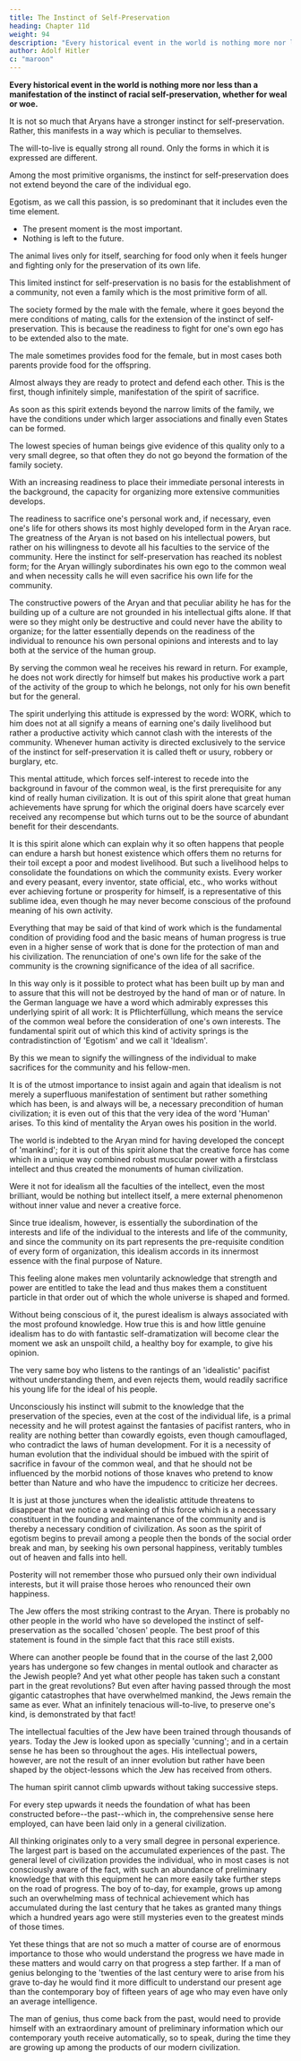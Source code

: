 ```yaml
---
title: The Instinct of Self-Preservation
heading: Chapter 11d
weight: 94
description: "Every historical event in the world is nothing more nor less than a manifestation of the instinct of racial self-preservation, whether for weal or woe"
author: Adolf Hitler
c: "maroon"
---
```




**Every historical event in the world is nothing more nor less than a manifestation of the instinct of racial self-preservation, whether for weal or woe.** 

It is not so much that Aryans have a stronger instinct for self-preservation. Rather, this manifests in a way which is peculiar to themselves. 

The will-to-live is equally strong all round. Only the forms in which it is expressed are different. 

Among the most primitive organisms, the instinct for self-preservation does not extend beyond the care of the individual ego. 

Egotism, as we call this passion, is so predominant that it includes even the time element.
- The present moment is the most important.
- Nothing is left to the future. 

The animal lives only for itself, searching for food only when it feels hunger and fighting only for the preservation of its own life. 

This limited instinct for self-preservation is no basis for the establishment of a community, not even a family which is the most primitive form of all.

The society formed by the male with the female, where it goes beyond the mere conditions of mating, calls for the extension of the instinct of self-preservation. This is because the readiness to fight for one's own ego has to be extended also to the mate. 

The male sometimes provides food for the female, but in most cases both parents provide food for the offspring.

Almost always they are ready to protect and defend each other. This is the first, though infinitely simple, manifestation of the spirit of sacrifice. 

As soon as this spirit extends beyond the narrow limits of the family, we have the conditions under which larger associations and finally even States can be formed.

The lowest species of human beings give evidence of this quality only to a very small degree, so that often they do not go beyond the formation of the family society. 

With an increasing readiness to place their immediate personal interests in the background, the capacity for organizing more extensive communities develops. 

The readiness to sacrifice one's personal work and, if necessary, even one's life for others shows its most highly developed form in the Aryan race. The greatness of the Aryan is not based on his intellectual powers, but rather on his willingness to devote all his faculties to the service of the community. Here the instinct for self-preservation has reached its noblest form; for the Aryan willingly subordinates his own ego to the common weal and when necessity calls he will even sacrifice his own life for the community.

The constructive powers of the Aryan and that peculiar ability he has for the building up of a culture are not grounded in his intellectual gifts alone. If that were so they might only be destructive and could never have the ability to organize; for the latter essentially depends on the readiness of the individual to renounce his own personal opinions and interests and to lay both at the service of the human group. 

By serving the common weal he receives his reward in return. For example, he does not work directly for himself but makes his productive work a part of the activity of the group to which he belongs, not only for his own benefit but for the general. 

The spirit underlying this attitude is expressed by the word: WORK, which to him does not at all signify a means of earning one's daily livelihood but rather a productive activity which cannot clash with the interests of the community. Whenever human activity is directed exclusively to the service of the instinct for self-preservation it is called theft or usury, robbery or burglary, etc.

This mental attitude, which forces self-interest to recede into the background in favour of the common weal, is the first prerequisite for any kind of really human civilization. It is out of this spirit alone that great human achievements have sprung for which the original doers have scarcely ever received any recompense but which turns out to be the source of abundant benefit for their descendants.

It is this spirit alone which can explain why it so often happens that people can endure a harsh but honest existence which offers them no returns for their toil except a poor and modest livelihood. But such a livelihood helps to consolidate the foundations on which the community exists. Every worker and every peasant, every inventor, state official, etc., who works without ever achieving fortune or prosperity for himself, is a representative of this sublime idea, even though he may never become conscious of the profound meaning of his own activity.

Everything that may be said of that kind of work which is the fundamental condition of providing food and the basic means of human progress is true even in a higher sense of work that is done for the protection of man and his civilization. The renunciation of one's own life for the sake of the community is the crowning significance of the idea of
all sacrifice. 

In this way only is it possible to protect what has been built up by man and to assure that this will not be destroyed by the hand of man or of nature. In the German language we have a word which admirably expresses this underlying spirit of all work: It is Pflichterfüllung, which means the service of the common weal  before the consideration of one's own interests. The fundamental spirit out of which this kind of activity springs is the contradistinction of 'Egotism' and we call it 'Idealism'. 

By this we mean to signify the willingness of the individual to make sacrifices for the
community and his fellow-men.

It is of the utmost importance to insist again and again that idealism is not merely a superfluous manifestation of sentiment but rather something which has been, is and always will be, a necessary precondition of human civilization; it is even out of this that the very idea of the word 'Human' arises. To this kind of mentality the Aryan owes his
position in the world. 

The world is indebted to the Aryan mind for having developed the concept of 'mankind'; for it is out of this spirit alone that the creative force has come which in a unique way combined robust muscular power with a firstclass intellect and thus created the monuments of human civilization.

Were it not for idealism all the faculties of the intellect, even the most brilliant, would be nothing but intellect itself, a mere external phenomenon without inner value and never a creative force.

Since true idealism, however, is essentially the subordination of the interests and life of the individual to the interests and life of the community, and since the community on its part represents the pre-requisite condition of every form of organization, this idealism accords in its innermost essence with the final purpose of Nature. 

This feeling alone makes men voluntarily acknowledge that strength and power are entitled to take the lead and thus makes them a constituent particle in that order out of which the whole universe is shaped and formed.

Without being conscious of it, the purest idealism is always associated with the most profound knowledge. How true this is and how little genuine idealism has to do with fantastic self-dramatization will become clear the moment we ask an unspoilt child, a
healthy boy for example, to give his opinion. 

The very same boy who listens to the rantings of an 'idealistic' pacifist without understanding them, and even rejects them,
would readily sacrifice his young life for the ideal of his people.

Unconsciously his instinct will submit to the knowledge that the preservation of the species, even at the cost of the individual life, is a primal necessity and he will protest against the fantasies of pacifist ranters, who in reality are nothing better than cowardly
egoists, even though camouflaged, who contradict the laws of human development. For it is a necessity of human evolution that the individual should be imbued with the spirit of sacrifice in favour of the common weal, and that he should not be influenced by the
morbid notions of those knaves who pretend to know better than Nature and who have
the impudencc to criticize her decrees. 

It is just at those junctures when the idealistic attitude threatens to disappear that we notice a weakening of this force which is a necessary constituent in the founding and maintenance of the community and is thereby a necessary condition of civilization. As soon as the spirit of egotism begins to prevail among a people then the bonds of the social order break and man, by seeking his own personal happiness, veritably tumbles out of heaven and falls into hell.

Posterity will not remember those who pursued only their own individual interests, but it will praise those heroes who renounced their own happiness.

The Jew offers the most striking contrast to the Aryan. There is probably no other people in the world who have so developed the instinct of self-preservation as the socalled 'chosen' people. The best proof of this statement is found in the simple fact that this race still exists. 

Where can another people be found that in the course of the last 2,000 years has undergone so few changes in mental outlook and character as the Jewish people? And yet what other people has taken such a constant part in the great revolutions? But even after having passed through the most gigantic catastrophes that have overwhelmed mankind, the Jews remain the same as ever. What an infinitely tenacious will-to-live, to preserve one's kind, is demonstrated by that fact!

The intellectual faculties of the Jew have been trained through thousands of years. Today the Jew is looked upon as specially 'cunning'; and in a certain sense he has been so throughout the ages. His intellectual powers, however, are not the result of an inner
evolution but rather have been shaped by the object-lessons which the Jew has received
from others. 

The human spirit cannot climb upwards without taking successive steps.

For every step upwards it needs the foundation of what has been constructed before--the past--which in, the comprehensive sense here employed, can have been laid only in a general civilization. 

All thinking originates only to a very small degree in personal experience. The largest part is based on the accumulated experiences of the past. The general level of civilization provides the individual, who in most cases is not consciously aware of the fact, with such an abundance of preliminary knowledge that with this equipment he can more easily take further steps on the road of progress. The
boy of to-day, for example, grows up among such an overwhelming mass of technical
achievement which has accumulated during the last century that he takes as granted
many things which a hundred years ago were still mysteries even to the greatest minds
of those times. 

Yet these things that are not so much a matter of course are of enormous importance to those who would understand the progress we have made in these matters and would carry on that progress a step farther. If a man of genius belonging to the 'twenties of the last century were to arise from his grave to-day he would find it more difficult to understand our present age than the contemporary boy of fifteen years
of age who may even have only an average intelligence. 

The man of genius, thus come back from the past, would need to provide himself with an extraordinary amount of
preliminary information which our contemporary youth receive automatically, so to 
speak, during the time they are growing up among the products of our modern
civilization.

